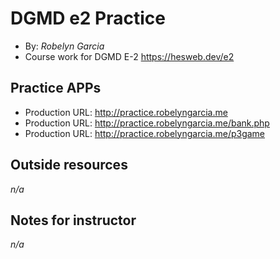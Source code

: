 # DGMD e2 Practice
+ By: *Robelyn Garcia*
+ Course work for DGMD E-2
<https://hesweb.dev/e2>

## Practice APPs
+ Production URL: <http://practice.robelyngarcia.me>
+ Production URL: <http://practice.robelyngarcia.me/bank.php>
+ Production URL: <http://practice.robelyngarcia.me/p3game>

## Outside resources
*n/a*

## Notes for instructor
*n/a*